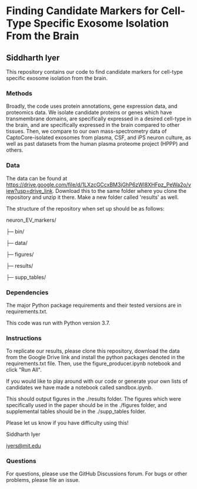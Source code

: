 # Finding Candidate Markers for Cell-Type Specific Exosome Isolation From the Brain

## Siddharth Iyer

This repository contains our code to find candidate markers for cell-type specific exosome isolation from the brain. 

### Methods

Broadly, the code uses protein annotations, gene expression data, and proteomics data. We isolate candidate proteins or genes which have transmembrane domains, are specifically expressed in a desired cell-type in the brain, and are specifically expressed in the brain compared to other tissues. Then, we compare to our own mass-spectrometry data of CaptoCore-isolated exosomes from plasma, CSF, and iPS neuron culture, as well as past datasets from the human plasma proteome project (HPPP) and others.

### Data

The data can be found at https://drive.google.com/file/d/1LXzcGCcxBM3jGhP6zWl8XHFpz_PeWa2o/view?usp=drive_link. Download this to the same folder where you clone the repository and unzip it there.
Make a new folder called 'results' as well. 

The structure of the repository when set up should be as follows:

neuron_EV_markers/

├─ bin/

├─ data/

├─ figures/

├─ results/

├─ supp_tables/


### Dependencies

The major Python package requirements and their tested versions are in requirements.txt.

This code was run with Python version 3.7.

### Instructions

To replicate our results, please clone this repository, download the data from the Google Drive link and install the python packages denoted in the requirements.txt file. Then, use the figure_producer.ipynb notebook and click "Run All".

If you would like to play around with our code or generate your own lists of candidates we have made a notebook called sandbox.ipynb. 

This should output figures in the ./results folder. The figures which were specifically used in the paper should be in the ./figures folder, and supplemental tables should be in the ./supp_tables folder. 

Please let us know if you have difficulty using this!

Siddharth Iyer

iyers@mit.edu

### Questions

For questions, please use the GitHub Discussions forum. For bugs or other problems, please file an issue.
